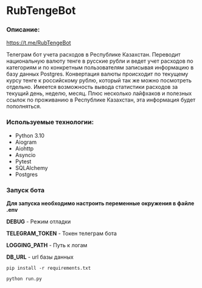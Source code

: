 # RubTengeBot

### Описание:

https://t.me/RubTengeBot

Телеграм бот учета расходов в Республике Казахстан. Переводит национальную валюту тенге в русские рубли и ведет учет расходов по категориям и по 
конкретным пользователям записывая информацию в базу данных Postgres. Конвертация валюты происходит по текущему курсу тенге к российскому 
рублю, который так же можно посмотреть отдельно. Имеется возможность вывода статистики расходов за текущий день, неделю, месяц. Плюс несколько
лайфхаков и полезных ссылок по проживанию в Республике Казахстан, эта информация будет пополняться.

### Используемые технологии:

- Python 3.10
- Aiogram
- Aiohttp
- Asyncio
- Pytest
- SQLAlchemy
- Postgres

### Запуск бота

**Для запуска необходимо настроить переменные окружения в файле .env**

**DEBUG** - Режим отладки

**TELEGRAM_TOKEN** - Токен телеграм бота

**LOGGING_PATH** - Путь к логам

**DB_URL** - url базы данных



`pip install -r requirements.txt`

`python run.py`

